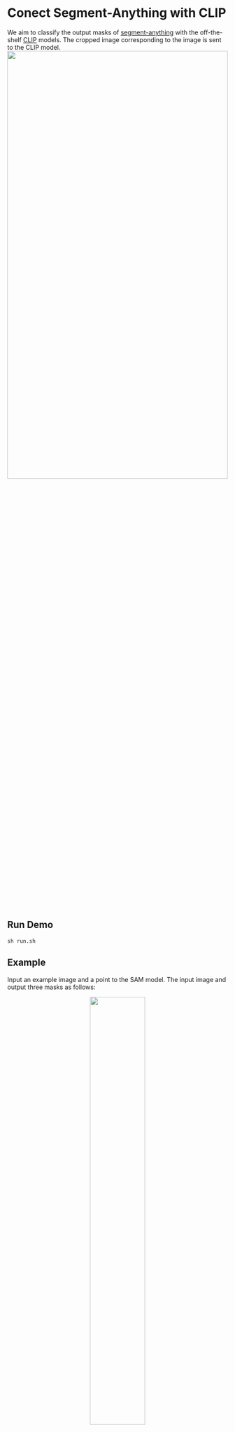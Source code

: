 # Conect Segment-Anything with CLIP
We aim to classify the output masks of [segment-anything](https://github.com/facebookresearch/segment-anything) with the off-the-shelf [CLIP](https://github.com/openai/CLIP) models. The cropped image corresponding to the image is sent to the CLIP model.
<img src="https://github.com/PengtaoJiang/SAM-CLIP/blob/main/imgs/pipeline.png" width="100%" height="50%">

## Run Demo
```
sh run.sh
```

## Example 
Input an example image and a point to the SAM model. The input image and output three masks as follows:
<center><img src="https://github.com/PengtaoJiang/SAM-CLIP/blob/main/imgs/ADE_val_00000001.jpg" width="50%" height="50%"></center>
The three masks and corresponding predicted category are as follows:
<div align=left><img src="https://github.com/PengtaoJiang/SAM-CLIP/blob/main/outs/ADE_val_00000001/0.png" width="30%" height="50%"></div>
<div align=center><img src="https://github.com/PengtaoJiang/SAM-CLIP/blob/main/outs/ADE_val_00000001/1.png" width="30%" height="50%"></div>
<div align=right><img src="https://github.com/PengtaoJiang/SAM-CLIP/blob/main/outs/ADE_val_00000001/2.png" width="30%" height="50%"></div>